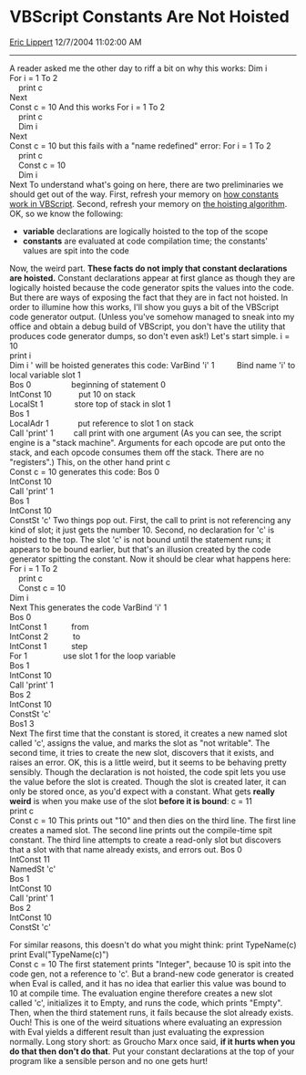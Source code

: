 <div id="page">

# VBScript Constants Are Not Hoisted

[Eric Lippert](https://social.msdn.microsoft.com/profile/Eric%20Lippert) 12/7/2004 11:02:00 AM

-----

<div id="content">

A reader asked me the other day to riff a bit on why this works: Dim i  
For i = 1 To 2  
    print c  
Next  
Const c = 10 And this works For i = 1 To 2  
    print c  
    Dim i  
Next  
Const c = 10 but this fails with a "name redefined" error: For i = 1 To 2  
    print c  
    Const c = 10  
    Dim i  
Next To understand what's going on here, there are two preliminaries we should get out of the way. First, refresh your memory on [<span class="underline">how constants work in VBScript</span>](http://blogs.msdn.com/ericlippert/archive/2003/10/21/53264.aspx). Second, refresh your memory on [<span class="underline">the hoisting algorithm</span>](http://blogs.msdn.com/ericlippert/archive/2004/06/18/159378.aspx). OK, so we know the following:

  - **variable** declarations are logically hoisted to the top of the scope
  - **constants** are evaluated at code compilation time; the constants' values are spit into the code

Now, the weird part. **These facts do not imply that constant declarations are hoisted.** Constant declarations appear at first glance as though they are logically hoisted because the code generator spits the values into the code. But there are ways of exposing the fact that they are in fact not hoisted. In order to illumine how this works, I'll show you guys a bit of the VBScript code generator output. (Unless you've somehow managed to sneak into my office and obtain a debug build of VBScript, you don't have the utility that produces code generator dumps, so don't even ask\!) Let's start simple. i = 10  
print i  
Dim i ' will be hoisted generates this code: VarBind 'i' 1          Bind name 'i' to local variable slot 1  
Bos 0                  beginning of statement 0  
IntConst 10            put 10 on stack  
LocalSt 1              store top of stack in slot 1  
Bos 1  
LocalAdr 1             put reference to slot 1 on stack  
Call 'print' 1         call print with one argument (As you can see, the script engine is a "stack machine". Arguments for each opcode are put onto the stack, and each opcode consumes them off the stack. There are no "registers".) This, on the other hand print c  
Const c = 10 generates this code: Bos 0  
IntConst 10  
Call 'print' 1  
Bos 1  
IntConst 10  
ConstSt 'c' Two things pop out. First, the call to print is not referencing any kind of slot; it just gets the number 10. Second, no declaration for 'c' is hoisted to the top. The slot 'c' is not bound until the statement runs; it appears to be bound earlier, but that's an illusion created by the code generator spitting the constant. Now it should be clear what happens here: For i = 1 To 2  
    print c  
    Const c = 10  
Dim i  
Next This generates the code VarBind 'i' 1  
Bos 0  
IntConst 1           from  
IntConst 2           to  
IntConst 1           step  
For 1                use slot 1 for the loop variable  
Bos 1  
IntConst 10  
Call 'print' 1  
Bos 2  
IntConst 10  
ConstSt 'c'  
Bos1 3  
Next The first time that the constant is stored, it creates a new named slot called 'c', assigns the value, and marks the slot as "not writable". The second time, it tries to create the new slot, discovers that it exists, and raises an error. OK, this is a little weird, but it seems to be behaving pretty sensibly. Though the declaration is not hoisted, the code spit lets you use the value before the slot is created. Though the slot is created later, it can only be stored once, as you'd expect with a constant. What gets **really weird** is when you make use of the slot **before it is bound**: c = 11  
print c  
Const c = 10 This prints out "10" and then dies on the third line. The first line creates a named slot. The second line prints out the compile-time spit constant. The third line attempts to create a read-only slot but discovers that a slot with that name already exists, and errors out. Bos 0  
IntConst 11  
NamedSt 'c'  
Bos 1  
IntConst 10  
Call 'print' 1  
Bos 2  
IntConst 10  
ConstSt 'c'  
  
For similar reasons, this doesn't do what you might think: print TypeName(c)  
print Eval("TypeName(c)")  
Const c = 10 The first statement prints "Integer", because 10 is spit into the code gen, not a reference to 'c'. But a brand-new code generator is created when Eval is called, and it has no idea that earlier this value was bound to 10 at compile time. The evaluation engine therefore creates a new slot called 'c', initializes it to Empty, and runs the code, which prints "Empty". Then, when the third statement runs, it fails because the slot already exists. Ouch\! This is one of the weird situations where evaluating an expression with Eval yields a different result than just evaluating the expression normally. Long story short: as Groucho Marx once said, **if it hurts when you do that then** **don't do that**. Put your constant declarations at the top of your program like a sensible person and no one gets hurt\!

</div>

</div>

